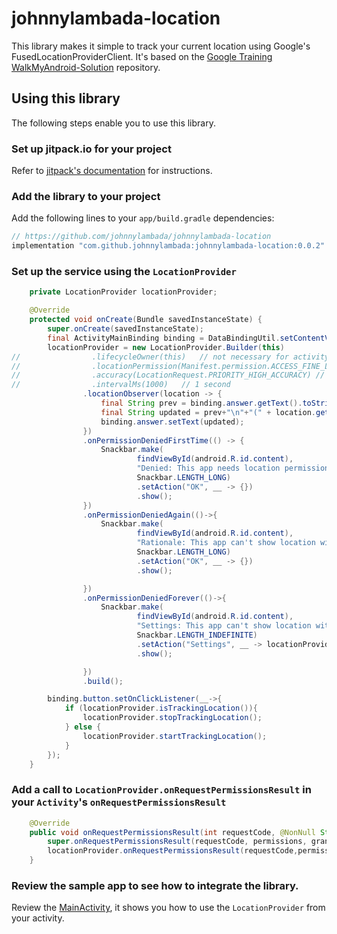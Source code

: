 # johnnylambada-location

This library makes it simple to track your current location using Google's 
FusedLocationProviderClient. It's based on the 
[Google Training WalkMyAndroid-Solution](https://github.com/google-developer-training/android-advanced/tree/master/WalkMyAndroid-Solution) 
repository. 

## Using this library

The following steps enable you to use this library.

### Set up jitpack.io for your project

Refer to [jitpack's documentation](https://jitpack.io/) for instructions.

### Add the library to your project

Add the following lines to your `app/build.gradle` dependencies:

```groovy
// https://github.com/johnnylambada/johnnylambada-location
implementation "com.github.johnnylambada:johnnylambada-location:0.0.2"
```

### Set up the service using the `LocationProvider`

```java
    private LocationProvider locationProvider;

    @Override
    protected void onCreate(Bundle savedInstanceState) {
        super.onCreate(savedInstanceState);
        final ActivityMainBinding binding = DataBindingUtil.setContentView(this, R.layout.activity_main);
        locationProvider = new LocationProvider.Builder(this)
//                .lifecycleOwner(this)   // not necessary for activity when activity==lifecycleowner
//                .locationPermission(Manifest.permission.ACCESS_FINE_LOCATION) // default FINE
//                .accuracy(LocationRequest.PRIORITY_HIGH_ACCURACY) // default HIGH_ACCURACY
//                .intervalMs(1000)   // 1 second
                .locationObserver(location -> {
                    final String prev = binding.answer.getText().toString();
                    final String updated = prev+"\n"+"(" + location.getLatitude() + ", " + location.getLongitude() + ")";
                    binding.answer.setText(updated);
                })
                .onPermissionDeniedFirstTime(() -> {
                    Snackbar.make(
                            findViewById(android.R.id.content),
                            "Denied: This app needs location permission.",
                            Snackbar.LENGTH_LONG)
                            .setAction("OK", __ -> {})
                            .show();
                })
                .onPermissionDeniedAgain(()->{
                    Snackbar.make(
                            findViewById(android.R.id.content),
                            "Rationale: This app can't show location without permission.",
                            Snackbar.LENGTH_LONG)
                            .setAction("OK", __ -> {})
                            .show();

                })
                .onPermissionDeniedForever(()->{
                    Snackbar.make(
                            findViewById(android.R.id.content),
                            "Settings: This app can't show location without permission. Please update settings.",
                            Snackbar.LENGTH_INDEFINITE)
                            .setAction("Settings", __ -> locationProvider.startAppSettings(BuildConfig.APPLICATION_ID))
                            .show();

                })
                .build();

        binding.button.setOnClickListener(__->{
            if (locationProvider.isTrackingLocation()){
                locationProvider.stopTrackingLocation();
            } else {
                locationProvider.startTrackingLocation();
            }
        });
    }
```

### Add a call to `LocationProvider.onRequestPermissionsResult` in your `Activity`'s `onRequestPermissionsResult`

```java
    @Override
    public void onRequestPermissionsResult(int requestCode, @NonNull String[] permissions, @NonNull int[] grantResults) {
        super.onRequestPermissionsResult(requestCode, permissions, grantResults);
        locationProvider.onRequestPermissionsResult(requestCode,permissions,grantResults);
    }
```

### Review the sample app to see how to integrate the library.

Review the [MainActivity](https://github.com/johnnylambada/johnnylambada-location/blob/master/app/src/main/java/app/MainActivity.java), 
it shows you how to use the `LocationProvider` from your activity.

